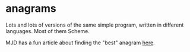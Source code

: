 # anagrams
Lots and lots of versions of the same simple program, written in different languages.  Most of them Scheme.

MJD has a fun article about finding the "best" anagram [here](http://blog.plover.com/lang/anagram-scoring.html).
